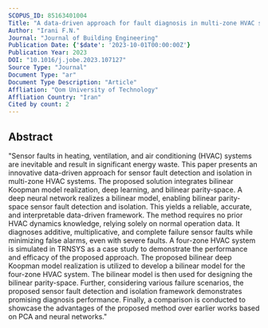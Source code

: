 ```yaml
---
SCOPUS_ID: 85163401004
Title: "A data-driven approach for fault diagnosis in multi-zone HVAC systems: Deep neural bilinear Koopman parity"
Author: "Irani F.N."
Journal: "Journal of Building Engineering"
Publication Date: {'$date': '2023-10-01T00:00:00Z'}
Publication Year: 2023
DOI: "10.1016/j.jobe.2023.107127"
Source Type: "Journal"
Document Type: "ar"
Document Type Description: "Article"
Affliation: "Qom University of Technology"
Affliation Country: "Iran"
Cited by count: 2
---
```


## Abstract
"Sensor faults in heating, ventilation, and air conditioning (HVAC) systems are inevitable and result in significant energy waste. This paper presents an innovative data-driven approach for sensor fault detection and isolation in multi-zone HVAC systems. The proposed solution integrates bilinear Koopman model realization, deep learning, and bilinear parity-space. A deep neural network realizes a bilinear model, enabling bilinear parity-space sensor fault detection and isolation. This yields a reliable, accurate, and interpretable data-driven framework. The method requires no prior HVAC dynamics knowledge, relying solely on normal operation data. It diagnoses additive, multiplicative, and complete failure sensor faults while minimizing false alarms, even with severe faults. A four-zone HVAC system is simulated in TRNSYS as a case study to demonstrate the performance and efficacy of the proposed approach. The proposed bilinear deep Koopman model realization is utilized to develop a bilinear model for the four-zone HVAC system. The bilinear model is then used for designing the bilinear parity-space. Further, considering various failure scenarios, the proposed sensor fault detection and isolation framework demonstrates promising diagnosis performance. Finally, a comparison is conducted to showcase the advantages of the proposed method over earlier works based on PCA and neural networks."
